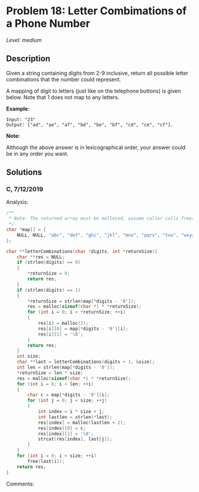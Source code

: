 # Problem 18: Letter Combimations of a Phone Number
*Level: medium*
## Description
Given a string containing digits from 2-9 inclusive, return all possible letter combinations that the number could represent.

A mapping of digit to letters (just like on the telephone buttons) is given below. Note that 1 does not map to any letters.

**Example:**
```
Input: "23"
Output: ["ad", "ae", "af", "bd", "be", "bf", "cd", "ce", "cf"].
```
**Note:**

Although the above answer is in lexicographical order, your answer could be in any order you want.

## Solutions
### C, 7/12/2019
Analysis:
```c
/**
 * Note: The returned array must be malloced, assume caller calls free().
 */
char *map[] = {
    NULL, NULL, "abc", "def", "ghi", "jkl", "mno", "pqrs", "tuv", "wxyz"
};

char **letterCombinations(char *digits, int *returnSize){
    char **res = NULL;
    if (strlen(digits) == 0)
    {
        *returnSize = 0;
        return res;
    }
    if (strlen(digits) == 1)
    {
        *returnSize = strlen(map[*digits - '0']);
        res = malloc(sizeof(char *) * *returnSize);
        for (int i = 0; i < *returnSize; ++i)
        {
            res[i] = malloc(2);
            res[i][0] = map[*digits - '0'][i];
            res[i][1] = '\0';
        }
        return res;
    }
    int size;
    char **last = letterCombinations(digits + 1, &size);
    int len = strlen(map[*digits - '0']);
    *returnSize = len * size;
    res = malloc(sizeof(char *) * *returnSize);
    for (int i = 0; i < len; ++i)
    {
        char c = map[*digits - '0'][i];
        for (int j = 0; j < size; ++j)
        {
            int index = i * size + j;
            int lastlen = strlen(*last);
            res[index] = malloc(lastlen + 2);
            res[index][0] = c;
            res[index][1] = '\0';
            strcat(res[index], last[j]);
        }
    }
    for (int i = 0; i < size; ++i)
        free(last[i]);
    return res;
}

```
Comments:
